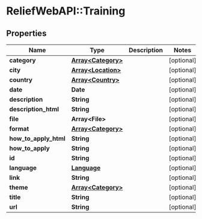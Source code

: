 # ReliefWebAPI::Training

## Properties
Name | Type | Description | Notes
------------ | ------------- | ------------- | -------------
**category** | [**Array&lt;Category&gt;**](Category.md) |  | [optional] 
**city** | [**Array&lt;Location&gt;**](Location.md) |  | [optional] 
**country** | [**Array&lt;Country&gt;**](Country.md) |  | [optional] 
**date** | **Date** |  | [optional] 
**description** | **String** |  | [optional] 
**description_html** | **String** |  | [optional] 
**file** | **Array&lt;File&gt;** |  | [optional] 
**format** | [**Array&lt;Category&gt;**](Category.md) |  | [optional] 
**how_to_apply_html** | **String** |  | [optional] 
**how_to_apply** | **String** |  | [optional] 
**id** | **String** |  | [optional] 
**language** | [**Language**](Language.md) |  | [optional] 
**link** | **String** |  | [optional] 
**theme** | [**Array&lt;Category&gt;**](Category.md) |  | [optional] 
**title** | **String** |  | [optional] 
**url** | **String** |  | [optional] 


